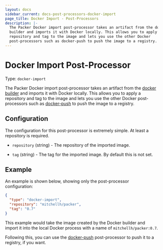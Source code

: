 ```yaml
---
layout: docs
sidebar_current: docs-post-processors-docker-import
page_title: Docker Import - Post-Processors
description: |-
  The Packer Docker import post-processor takes an artifact from the docker
  builder and imports it with Docker locally. This allows you to apply a
  repository and tag to the image and lets you use the other Docker
  post-processors such as docker-push to push the image to a registry.
---
```


# Docker Import Post-Processor

Type: `docker-import`

The Packer Docker import post-processor takes an artifact from the [docker
builder](/docs/builders/docker.html) and imports it with Docker locally. This
allows you to apply a repository and tag to the image and lets you use the other
Docker post-processors such as
[docker-push](/docs/post-processors/docker-push.html) to push the image to a
registry.

## Configuration

The configuration for this post-processor is extremely simple. At least a
repository is required.

- `repository` (string) - The repository of the imported image.

- `tag` (string) - The tag for the imported image. By default this is not set.

## Example

An example is shown below, showing only the post-processor configuration:

```json
{
  "type": "docker-import",
  "repository": "mitchellh/packer",
  "tag": "0.7"
}
```

This example would take the image created by the Docker builder and import it
into the local Docker process with a name of `mitchellh/packer:0.7`.

Following this, you can use the
[docker-push](/docs/post-processors/docker-push.html) post-processor to push it
to a registry, if you want.
